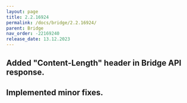 ```yaml
---
layout: page
title: 2.2.16924
permalink: /docs/bridge/2.2.16924/
parent: Bridge
nav_order: -22169240
release_date: 13.12.2023
---
```


## Added "Content-Length" header in Bridge API response.
## Implemented minor fixes.
